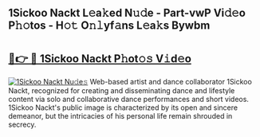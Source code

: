 ## 1Sickoo Nackt L𝚎a𝚔ed N𝚞𝚍e - Part-vwP Vi𝚍𝚎o P𝚑𝚘tos - H𝚘𝚝 O𝚗𝚕yf𝚊ns L𝚎a𝚔s Bywbm

# <h2><a href="http://kf650ue.oniu.top/?m=1Sickoo+Nackt">🔗👉 🔴 1Sickoo Nackt P𝚑ot𝚘𝚜 V𝚒d𝚎o</a></h2>

[![1Sickoo Nackt Nu𝚍e𝚜](https://i.imgur.com/0qMVB7G.gif)](http://kf650ue.oniu.top/?m=1Sickoo+Nackt)
Web-based artist and dance collaborator 1Sickoo Nackt, recognized for creating and disseminating dance and lifestyle content via solo and collaborative dance performances and short videos. 1Sickoo Nackt's public image is characterized by its open and sincere demeanor, but the intricacies of his personal life remain shrouded in secrecy.  
